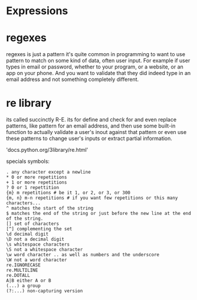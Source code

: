 # Expressions
# regexes

regexes is just a pattern it's quite common in programming to want to use pattern to match on some kind of data, often user input. For example if user types in email or password, whether to your program, or a website, or an app on your phone. And you want to validate that they did indeed type in an email address and not something completely different.

# re library

its called succinctly R-E. its for define and check for and even replace patterns, like pattern for an email address, and then use some built-in function to actually validate a user's inout against that pattern or even use these patterns to change user's inputs or extract partial information.

'docs.python.org/3library/re.html'

specials symbols:

    . any character except a newline
    * 0 or more repetitions
    + 1 or more repetitions
    ? 0 or 1 repettition
    {m} m repetitions # be it 1, or 2, or 3, or 300
    {m, n} m-n repetitions # if you want few repetitions or this many characters...
    ^ matches the start of the string
    $ matches the end of the string or just before the new line at the end of the string.
    [] set of characters
    [^] complementing the set
    \d decimal digit
    \D not a decimal digit
    \s whitespace characters
    \S not a whitespace character
    \w word character .. as well as numbers and the underscore
    \W not a word character
    re.IGNORECASE
    re.MULTILINE
    re.DOTALL
    A|B either A or B
    (...) a group
    (?:...) non-capturing version